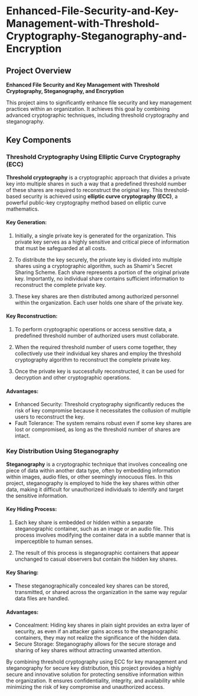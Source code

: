 # Enhanced-File-Security-and-Key-Management-with-Threshold-Cryptography-Steganography-and-Encryption

## Project Overview

**Enhanced File Security and Key Management with Threshold Cryptography, Steganography, and Encryption**

This project aims to significantly enhance file security and key management practices within an organization. It achieves this goal by combining advanced cryptographic techniques, including threshold cryptography and steganography.

## Key Components

### Threshold Cryptography Using Elliptic Curve Cryptography (ECC)

**Threshold cryptography** is a cryptographic approach that divides a private key into multiple shares in such a way that a predefined threshold number of these shares are required to reconstruct the original key. This threshold-based security is achieved using **elliptic curve cryptography (ECC)**, a powerful public-key cryptography method based on elliptic curve mathematics.

#### Key Generation:
1. Initially, a single private key is generated for the organization. This private key serves as a highly sensitive and critical piece of information that must be safeguarded at all costs.

2. To distribute the key securely, the private key is divided into multiple shares using a cryptographic algorithm, such as Shamir's Secret Sharing Scheme. Each share represents a portion of the original private key. Importantly, no individual share contains sufficient information to reconstruct the complete private key.

3. These key shares are then distributed among authorized personnel within the organization. Each user holds one share of the private key.

#### Key Reconstruction:
1. To perform cryptographic operations or access sensitive data, a predefined threshold number of authorized users must collaborate.

2. When the required threshold number of users come together, they collectively use their individual key shares and employ the threshold cryptography algorithm to reconstruct the complete private key.

3. Once the private key is successfully reconstructed, it can be used for decryption and other cryptographic operations.

#### Advantages:
- Enhanced Security: Threshold cryptography significantly reduces the risk of key compromise because it necessitates the collusion of multiple users to reconstruct the key.
- Fault Tolerance: The system remains robust even if some key shares are lost or compromised, as long as the threshold number of shares are intact.

### Key Distribution Using Steganography

**Steganography** is a cryptographic technique that involves concealing one piece of data within another data type, often by embedding information within images, audio files, or other seemingly innocuous files. In this project, steganography is employed to hide the key shares within other data, making it difficult for unauthorized individuals to identify and target the sensitive information.

#### Key Hiding Process:
1. Each key share is embedded or hidden within a separate steganographic container, such as an image or an audio file. This process involves modifying the container data in a subtle manner that is imperceptible to human senses.

2. The result of this process is steganographic containers that appear unchanged to casual observers but contain the hidden key shares.

#### Key Sharing:
- These steganographically concealed key shares can be stored, transmitted, or shared across the organization in the same way regular data files are handled.

#### Advantages:
- Concealment: Hiding key shares in plain sight provides an extra layer of security, as even if an attacker gains access to the steganographic containers, they may not realize the significance of the hidden data.
- Secure Storage: Steganography allows for the secure storage and sharing of key shares without attracting unwanted attention.

By combining threshold cryptography using ECC for key management and steganography for secure key distribution, this project provides a highly secure and innovative solution for protecting sensitive information within the organization. It ensures confidentiality, integrity, and availability while minimizing the risk of key compromise and unauthorized access.
